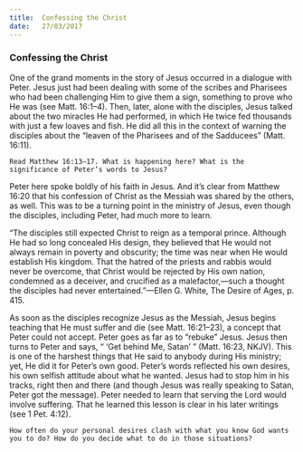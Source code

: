 ```yaml
---
title:  Confessing the Christ
date:   27/03/2017
---
```


### Confessing the Christ

One of the grand moments in the story of Jesus occurred in a dialogue with Peter. Jesus just had been dealing with some of the scribes and Pharisees who had been challenging Him to give them a sign, something to prove who He was (see Matt. 16:1–4). Then, later, alone with the disciples, Jesus talked about the two miracles He had performed, in which He twice fed thousands with just a few loaves and fish. He did all this in the context of warning the disciples about the “leaven of the Pharisees and of the Sadducees” (Matt. 16:11).

`Read Matthew 16:13–17. What is happening here? What is the significance of Peter’s words to Jesus?`

Peter here spoke boldly of his faith in Jesus. And it’s clear from Matthew 16:20 that his confession of Christ as the Messiah was shared by the others, as well. This was to be a turning point in the ministry of Jesus, even though the disciples, including Peter, had much more to learn.

“The disciples still expected Christ to reign as a temporal prince. Although He had so long concealed His design, they believed that He would not always remain in poverty and obscurity; the time was near when He would establish His kingdom. That the hatred of the priests and rabbis would never be overcome, that Christ would be rejected by His own nation, condemned as a deceiver, and crucified as a malefactor,—such a thought the disciples had never entertained.”—Ellen G. White, The Desire of Ages, p. 415.

As soon as the disciples recognize Jesus as the Messiah, Jesus begins teaching that He must suffer and die (see Matt. 16:21–23), a concept that Peter could not accept. Peter goes as far as to “rebuke” Jesus. Jesus then turns to Peter and says, “ ‘Get behind Me, Satan’ ” (Matt. 16:23, NKJV). This is one of the harshest things that He said to anybody during His ministry; yet, He did it for Peter’s own good. Peter’s words reflected his own desires, his own selfish attitude about what he wanted. Jesus had to stop him in his tracks, right then and there (and though Jesus was really speaking to Satan, Peter got the message). Peter needed to learn that serving the Lord would involve suffering. That he learned this lesson is clear in his later writings (see 1 Pet. 4:12).

`How often do your personal desires clash with what you know God wants you to do? How do you decide what to do in those situations?`